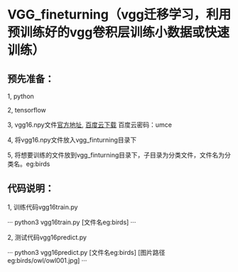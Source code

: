 VGG_fineturning（vgg迁移学习，利用预训练好的vgg卷积层训练小数据或快速训练）
=====================================================================

预先准备：
----------

1, python

2, tensorflow

3, vgg16.npy文件[官方地址](https://mega.nz/#!YU1FWJrA!O1ywiCS2IiOlUCtCpI6HTJOMrneN-Qdv3ywQP5poecM), [百度云下载](https://pan.baidu.com/s/1gg9jLw) 百度云密码：umce

4, 将vgg16.npy文件放入vgg_finturning目录下

5, 将想要训练的文件放到vgg_finturning目录下，子目录为分类文件，文件名为分类名。eg:birds

代码说明：
-----------

1, 训练代码vgg16train.py

···
python3 vgg16train.py [文件名eg:birds]
···

2, 测试代码vgg16predict.py

···
python3 vgg16predict.py [文件名eg:birds] [图片路径eg:birds/owl/owl001.jpg]
···
